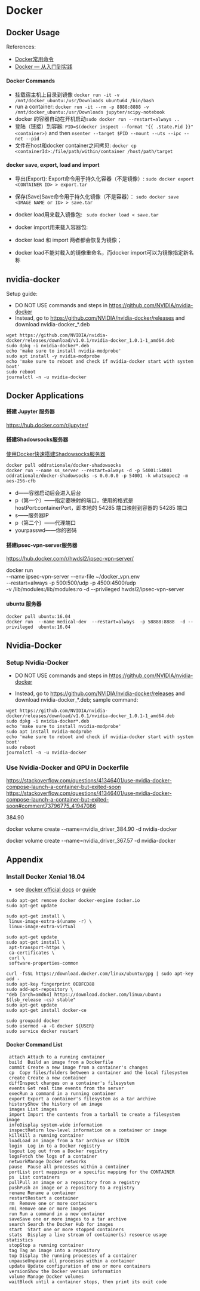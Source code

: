 ﻿# Docker

## Docker Usage

References:
- [Docker常用命令](http://www.jianshu.com/p/ff58311b0d06)
- [Docker — 从入门到实践](https://yeasy.gitbooks.io/docker_practice/content/)

#### Docker Commands

- 挂载宿主机上目录到镜像 ```docker run -it -v /mnt/docker_ubuntu:/usr/Downloads ubuntu64 /bin/bash```
- run a container: ```docker run -it --rm -p 8888:8888 -v /mnt/docker_ubuntu:/usr/Downloads jupyter/scipy-notebook```
- docker 的容器自动在开机启动```sudo docker run --restart=always ..```  
- 登陆（链接）到容器: ```PID=$(docker inspect --format "{{ .State.Pid }}" <container>)``` and then ```nsenter --target $PID --mount --uts --ipc --net --pid```
- 文件在host和docker container之间拷贝: ```docker cp <containerId>:/file/path/within/container /host/path/target```


#### docker save, export, load and import

- 导出(Export): Export命令用于持久化容器（不是镜像）: ```sudo docker export <CONTAINER ID> > export.tar```
- 保存(Save)Save命令用于持久化镜像（不是容器）： ```sudo docker save <IMAGE NAME or ID> > save.tar```

- docker load用来载入镜像包: ``` sudo docker load < save.tar```
- docker import用来载入容器包:
- docker load 和 import 两者都会恢复为镜像；
- docker load不能对载入的镜像重命名，而docker import可以为镜像指定新名称



## nvidia-docker

Setup guide:

- DO NOT USE commands and steps in https://github.com/NVIDIA/nvidia-docker
- Instead, go to https://github.com/NVIDIA/nvidia-docker/releases and download nvidia-docker_*.deb

```
wget https://github.com/NVIDIA/nvidia-docker/releases/download/v1.0.1/nvidia-docker_1.0.1-1_amd64.deb
sudo dpkg -i nvidia-docker*.deb
echo 'make sure to install nvidia-modprobe'
sudo apt install -y nvidia-modprobe
echo 'make sure to reboot and check if nvidia-docker start with system boot'
sudo reboot
journalctl -n -u nvidia-docker
```


## Docker Applications

#### 搭建 Jupyter 服务器

https://hub.docker.com/r/jupyter/

#### 搭建Shadowsocks服务器

[使用Docker快速搭建Shadowsocks服务器](http://www.jianshu.com/p/8535c9ddedc1)

```
docker pull oddrationale/docker-shadowsocks
docker run --name ss_server --restart=always -d -p 54001:54001 oddrationale/docker-shadowsocks -s 0.0.0.0 -p 54001 -k whatsupec2 -m aes-256-cfb
```

- d——容器启动后会进入后台
- p（第一个）——指定要映射的端口，使用的格式是hostPort:containerPort，即本地的 54285 端口映射到容器的 54285 端口
- s——服务器IP
- p（第二个）——代理端口
- yourpasswd——你的密码

#### 搭建ipsec-vpn-server服务器

https://hub.docker.com/r/hwdsl2/ipsec-vpn-server/

docker run \
 --name ipsec-vpn-server  --env-file ~/docker_vpn.env \
 --restart=always -p 500:500/udp -p 4500:4500/udp \
 -v /lib/modules:/lib/modules:ro -d --privileged hwdsl2/ipsec-vpn-server

#### ubuntu 服务器

```
docker pull ubuntu:16.04
docker run  --name medical-dev  --restart=always  -p 58888:8888  -d --privileged  ubuntu:16.04
```

## Nvidia-Docker



### Setup Nvidia-Docker

- DO NOT USE commands and steps in https://github.com/NVIDIA/nvidia-docker

- Instead, go to https://github.com/NVIDIA/nvidia-docker/releases and download nvidia-docker_*.deb; sample command:

```
wget https://github.com/NVIDIA/nvidia-docker/releases/download/v1.0.1/nvidia-docker_1.0.1-1_amd64.deb
sudo dpkg -i nvidia-docker*.deb
echo 'make sure to install nvidia-modprobe'
sudo apt install nvidia-modprobe
echo 'make sure to reboot and check if nvidia-docker start with system boot'
sudo reboot
journalctl -n -u nvidia-docker
```

### Use Nvidia-Docker and GPU in Dockerfile

https://stackoverflow.com/questions/41346401/use-nvidia-docker-compose-launch-a-container-but-exited-soon
https://stackoverflow.com/questions/41346401/use-nvidia-docker-compose-launch-a-container-but-exited-soon#comment73796775_41947086

384.90

docker volume create --name=nvidia_driver_384.90 -d nvidia-docker

docker volume create --name=nvidia_driver_367.57 -d nvidia-docker

## Appendix

### Install Docker Xenial 16.04

- see [docker official docs](https://docs.docker.com/engine/installation/linux/ubuntu/) or  [guide](https://docs.docker.com/engine/installation/linux/docker-ce/ubuntu/)

```
sudo apt-get remove docker docker-engine docker.io
sudo apt-get update

sudo apt-get install \
 linux-image-extra-$(uname -r) \
 linux-image-extra-virtual

sudo apt-get update
sudo apt-get install \
 apt-transport-https \
 ca-certificates \
 curl \
 software-properties-common

curl -fsSL https://download.docker.com/linux/ubuntu/gpg | sudo apt-key add -
sudo apt-key fingerprint 0EBFCD88
sudo add-apt-repository \
"deb [arch=amd64] https://download.docker.com/linux/ubuntu $(lsb_release -cs) stable"
sudo apt-get update
sudo apt-get install docker-ce

sudo groupadd docker
sudo usermod -a -G docker ${USER}
sudo service docker restart
```

#### Docker Command List

```
 attach Attach to a running container
 build  Build an image from a Dockerfile
 commit Create a new image from a container's changes
 cp  Copy files/folders between a container and the local filesystem
 create Create a new container
 diffInspect changes on a container's filesystem
 events Get real time events from the server
 execRun a command in a running container
 export Export a container's filesystem as a tar archive
 historyShow the history of an image
 images List images
 import Import the contents from a tarball to create a filesystem image
 infoDisplay system-wide information
 inspectReturn low-level information on a container or image
 killKill a running container
 loadLoad an image from a tar archive or STDIN
 login  Log in to a Docker registry
 logout Log out from a Docker registry
 logsFetch the logs of a container
 networkManage Docker networks
 pause  Pause all processes within a container
 portList port mappings or a specific mapping for the CONTAINER
 ps  List containers
 pullPull an image or a repository from a registry
 pushPush an image or a repository to a registry
 rename Rename a container
 restartRestart a container
 rm  Remove one or more containers
 rmi Remove one or more images
 run Run a command in a new container
 saveSave one or more images to a tar archive
 search Search the Docker Hub for images
 start  Start one or more stopped containers
 stats  Display a live stream of container(s) resource usage statistics
 stopStop a running container
 tag Tag an image into a repository
 top Display the running processes of a container
 unpauseUnpause all processes within a container
 update Update configuration of one or more containers
 versionShow the Docker version information
 volume Manage Docker volumes
 waitBlock until a container stops, then print its exit code
```
